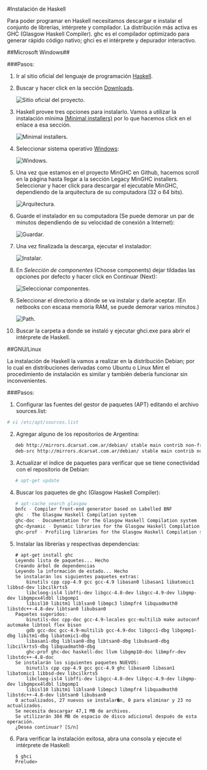 #Instalación de Haskell

Para poder programar en Haskell necesitamos descargar e instalar el conjunto de librerías, 
intérprete y compilador. La distribución más activa es GHC (Glasgow Haskell Compiler). 
ghc es el compilador optimizado para generar rápido código nativo; ghci es el intérprete y depurador interactivo. 

##Microsoft Windows##

###Pasos:

1. Ir al sitio oficial del lenguaje de programación [Haskell](https://www.haskell.org "Haskell"). 
2. Buscar y hacer click en la sección [Downloads](https://www.haskell.org/downloads "Descargas").

   ![Sitio oficial del proyecto.](/images/1_haskell.png "Sitio oficial")
   
3. Haskell provee tres opciones para instalarlo. Vamos a utilizar la instalación mínima [(Minimal installers)](https://www.haskell.org/downloads#minimal) por lo que hacemos click en el enlace a esa sección.

   ![Minimal installers.](/images/2_haskell_download.png "Minimal installers")

4. Seleccionar sistema operativo [Windows](https://github.com/fpco/minghc#using-the-installer):

   ![Windows.](/images/3_haskell_os.png "Windows")
                  
5. Una vez que estamos en el proyecto MinGHC en Github, hacemos scroll en la página hasta llegar a la sección Legacy MinGHC installers. Seleccionar y hacer click para descargar el ejecutable MinGHC, dependiendo de la arquitectura de su computadora (32 o 64 bits).

   ![Arquitectura.](/images/4_haskell_arch.png "Arquitectura")
   
6. Guarde el instalador en su computadora (Se puede demorar un par de minutos dependiendo de su velocidad de conexión a Internet):

   ![Guardar.](/images/5_save_exe.png "Guardar")

7. Una vez finalizada la descarga, ejecutar el instalador: 

   ![Instalar.](/images/6_execute_exe.png "Instalar")

8. En *Selección de componentes* (Choose components) dejar tildadas las opciones por defecto y hacer click en Continuar (Next):

   ![Seleccionar componentes.](/images/7_choose_components.png "Seleccionar componentes")

9. Seleccionar el directorio a dónde se va instalar y darle aceptar. (En netbooks con escasa memoria RAM, se puede demorar varios minutos.)

   ![Path.](/images/8_choose_install_location.png "Seleccionar path")

10. Buscar la carpeta a donde se instaló y ejecutar ghci.exe para abrir el intérprete de Haskell.

##GNU/Linux

La instalación de Haskell la vamos a realizar en la distribución Debian; por lo cual en distribuciones derivadas como Ubuntu o Linux Mint el procedimiento de instalación es similar y también debería funcionar sin inconvenientes.

###Pasos:

1. Configurar las fuentes del gestor de paquetes (APT) editando el archivo sources.list:
```bash
# vi /etc/apt/sources.list
```
2. Agregar alguno de los repositorios de Argentina:
```bash
   deb http://mirrors.dcarsat.com.ar/debian/ stable main contrib non-free
   deb-src http://mirrors.dcarsat.com.ar/debian/ stable main contrib non-free
```
3. Actualizar el índice de paquetes para verificar que se tiene conectividad con el repositorio de Debian:
```bash
   # apt-get update
```
4. Buscar los paquetes de ghc (Glasgow Haskell Compiler): 
```bash
   # apt-cache search glasgow
   bnfc - Compiler front-end generator based on Labelled BNF
   ghc - The Glasgow Haskell Compilation system
   ghc-doc - Documentation for the Glasgow Haskell Compilation system
   ghc-dynamic - Dynamic libraries for the Glasgow Haskell Compilation system
   ghc-prof - Profiling libraries for the Glasgow Haskell Compilation system
```
5. Instalar las librerías y respectivas dependencias:
```ShellSession
   # apt-get install ghc
   Leyendo lista de paquetes... Hecho
   Creando árbol de dependencias       
   Leyendo la información de estado... Hecho
   Se instalarán los siguientes paquetes extras:
       binutils cpp cpp-4.9 gcc gcc-4.9 libasan0 libasan1 libatomic1 libbsd-dev libcilkrts5
       libcloog-isl4 libffi-dev libgcc-4.8-dev libgcc-4.9-dev libgmp-dev libgmpxx4ldbl libgomp1
       libisl10 libitm1 liblsan0 libmpc3 libmpfr4 libquadmath0 libstdc++-4.8-dev libtsan0 libubsan0
   Paquetes sugeridos:
       binutils-doc cpp-doc gcc-4.9-locales gcc-multilib make autoconf automake libtool flex bison
       gdb gcc-doc gcc-4.9-multilib gcc-4.9-doc libgcc1-dbg libgomp1-dbg libitm1-dbg libatomic1-dbg
       libasan1-dbg liblsan0-dbg libtsan0-dbg libubsan0-dbg libcilkrts5-dbg libquadmath0-dbg
       ghc-prof ghc-doc haskell-doc llvm libgmp10-doc libmpfr-dev libstdc++-4.8-doc
   Se instalarán los siguientes paquetes NUEVOS:
       binutils cpp cpp-4.9 gcc gcc-4.9 ghc libasan0 libasan1 libatomic1 libbsd-dev libcilkrts5
       libcloog-isl4 libffi-dev libgcc-4.8-dev libgcc-4.9-dev libgmp-dev libgmpxx4ldbl libgomp1
       libisl10 libitm1 liblsan0 libmpc3 libmpfr4 libquadmath0 libstdc++-4.8-dev libtsan0 libubsan0
   0 actualizados, 27 nuevos se instalar�n, 0 para eliminar y 23 no actualizados.
   Se necesita descargar 47,1 MB de archivos.
   Se utilizarán 384 MB de espacio de disco adicional después de esta operación.
   ¿Desea continuar? [S/n]
```
6. Para verificar la instalación exitosa, abra una consola y ejecute el intérprete de Haskell:
```Shell
   $ ghci
   Prelude>
```
